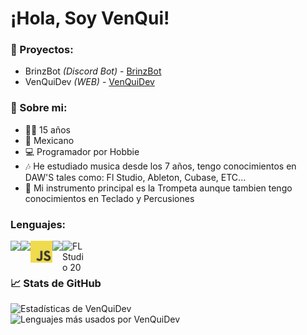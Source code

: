 # ¡Hola, Soy VenQui!

### 💎 Proyectos:
- BrinzBot *(Discord Bot)* - [BrinzBot](https://brinzbot.ga/)
- VenQuiDev *(WEB)* - [VenQuiDev](https://www.youtube.com/watch?v=iik25wqIuFo)

### 🎈 Sobre mi:
- 🧑🏻 15 años
- 🌮 Mexicano
- 💻 Programador por Hobbie
- 🎶 He estudiado musica desde los 7 años, tengo conocimientos en DAW'S tales como: Fl Studio, Ableton, Cubase, ETC...
- 🎺 Mi instrumento principal es la Trompeta aunque tambien tengo conocimientos en Teclado y Percusiones

### Lenguajes:

<p>
<img align="left" height="35" src="https://cdn.iconscout.com/icon/free/png-256/html-59-225995.png">
<img align="left" height="35" src="https://1000logos.net/wp-content/uploads/2020/09/CSS-Logo.png">
<img align="left" height="35" src="https://raw.githubusercontent.com/github/explore/80688e429a7d4ef2fca1e82350fe8e3517d3494d/topics/javascript/javascript.png" style="max-width: 100%;">
<img align="left" height="35" src="https://www.kojac.nl/tailwind/images/Backend/nodejs.png"> 
<img align="left" alt="FL Studio 20" width="35px" src="https://static.wikia.nocookie.net/softwareprogramas-y-aplicaciones/images/0/0b/Flstudio.png/revision/latest?cb=20160301021919&path-prefix=es" />
</p>
</br>
</br>
 
### 📈 Stats de GitHub

<img align="left" src="https://github-readme-stats.vercel.app/api?username=VenQuiDev&&show_icons=true&include_all_commits=true&title_color=fff&icon_color=79ff97&text_color=efefef&bg_color=24292e" alt="Estadísticas de VenQuiDev" width="60%">
  
<img src="https://github-readme-stats.vercel.app/api/top-langs/?username=VenQuiDev&show_icons=true&hide_border=true&theme=radical" width="37%" alt="Lenguajes más usados por VenQuiDev">
